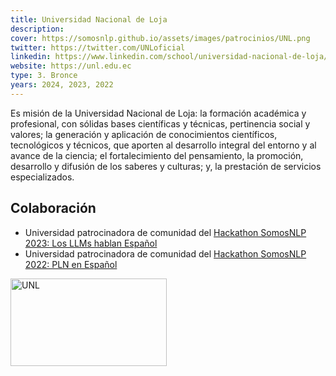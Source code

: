 ```yaml
---
title: Universidad Nacional de Loja
description:
cover: https://somosnlp.github.io/assets/images/patrocinios/UNL.png
twitter: https://twitter.com/UNLoficial
linkedin: https://www.linkedin.com/school/universidad-nacional-de-loja/mycompany/
website: https://unl.edu.ec
type: 3. Bronce
years: 2024, 2023, 2022
---
```


Es misión de la Universidad Nacional de Loja: la formación académica y profesional, con sólidas bases científicas y técnicas, pertinencia social y valores; la generación y aplicación de conocimientos científicos, tecnológicos y técnicos, que aporten al desarrollo integral del entorno y al avance de la ciencia; el fortalecimiento del pensamiento, la promoción, desarrollo y difusión de los saberes y culturas; y, la prestación de servicios especializados.

## Colaboración

- Universidad patrocinadora de comunidad del [Hackathon SomosNLP 2023: Los LLMs hablan Español](https://somosnlp.org/blog/hackathon-2023)
- Universidad patrocinadora de comunidad del [Hackathon SomosNLP 2022: PLN en Español](https://somosnlp.org/blog/hackathon-2022)

<div class="flex justify-center">
    <img alt="UNL" width="250" height="140" 
    src="https://somosnlp.github.io/assets/images/patrocinios/UNL.png" />
</div>
